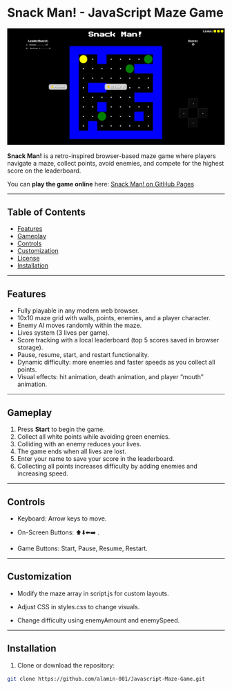 # Snack Man! - JavaScript Maze Game

![Game Screenshot](images/image.png)

**Snack Man!** is a retro-inspired browser-based maze game where players navigate a maze, collect points, avoid enemies, and compete for the highest score on the leaderboard.  

You can **play the game online** here: [Snack Man! on GitHub Pages](https://alamin-001.github.io/Javascript-Maze-Game/)

---

## Table of Contents

- [Features](#features)  
- [Gameplay](#gameplay)   
- [Controls](#controls)  
- [Customization](#customization)  
- [License](#license)
- [Installation](#installation) 

---

## Features

- Fully playable in any modern web browser.  
- 10x10 maze grid with walls, points, enemies, and a player character.  
- Enemy AI moves randomly within the maze.  
- Lives system (3 lives per game).  
- Score tracking with a local leaderboard (top 5 scores saved in browser storage).  
- Pause, resume, start, and restart functionality.  
- Dynamic difficulty: more enemies and faster speeds as you collect all points.  
- Visual effects: hit animation, death animation, and player “mouth” animation.  

---

## Gameplay

1. Press **Start** to begin the game.  
2. Collect all white points while avoiding green enemies.  
3. Colliding with an enemy reduces your lives.  
4. The game ends when all lives are lost.  
5. Enter your name to save your score in the leaderboard.  
6. Collecting all points increases difficulty by adding enemies and increasing speed.  

---

## Controls

- Keyboard: Arrow keys to move.

- On-Screen Buttons: ⬆️⬇️⬅️➡️ .

- Game Buttons: Start, Pause, Resume, Restart.

---

## Customization

- Modify the maze array in script.js for custom layouts.

- Adjust CSS in styles.css to change visuals.

- Change difficulty using enemyAmount and enemySpeed.

---
## Installation

1. Clone or download the repository:

```bash
git clone https://github.com/alamin-001/Javascript-Maze-Game.git


